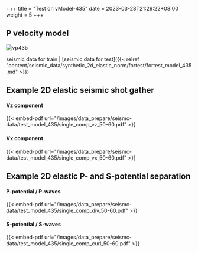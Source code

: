 +++
title = "Test on vModel-435"
date =  2023-03-28T21:29:22+08:00
weight = 5
+++

## P velocity model

![vp435](/images/data_prepare/velocity-model/vp_435.svg?width=40pc) 

seismic data for train | 
[seismic data for test]({{< relref "content/seismic_data/synthetic_2d_elastic_norm/fortest/fortest_model_435.md" >}})

## Example 2D elastic seismic shot gather

#### Vz component 
{{< embed-pdf url="/images/data_prepare/seismc-data/test_model_435/single_comp_vz_50-60.pdf" >}}

#### Vx component
{{< embed-pdf url="/images/data_prepare/seismc-data/test_model_435/single_comp_vx_50-60.pdf" >}}

## Example 2D elastic P- and S-potential separation


#### P-potential / P-waves 
{{< embed-pdf url="/images/data_prepare/seismc-data/test_model_435/single_comp_div_50-60.pdf" >}}


#### S-potential / S-waves 
{{< embed-pdf url="/images/data_prepare/seismc-data/test_model_435/single_comp_curl_50-60.pdf" >}}


